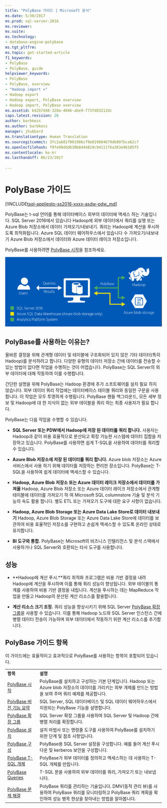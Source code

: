 ```yaml
---
title: "PolyBase 가이드 | Microsoft 문서"
ms.date: 5/30/2017
ms.prod: sql-server-2016
ms.reviewer: 
ms.suite: 
ms.technology:
- database-engine-polybase
ms.tgt_pltfrm: 
ms.topic: get-started-article
f1_keywords:
- PolyBase
- PolyBase, guide
helpviewer_keywords:
- PolyBase
- PolyBase, overview
- "Hadoop import ×"
- Hadoop export
- Hadoop export, PolyBase overview
- Hadoop import, PolyBase overview
ms.assetid: b42b7d48-328a-4046-abe9-f73fd83212dc
caps.latest.revision: 26
author: barbkess
ms.author: barbkess
manager: jhubbard
ms.translationtype: Human Translation
ms.sourcegitcommit: 3fc2a681f001906cf9e819084679db097bca62c7
ms.openlocfilehash: f9fe99ddd630b8444819c94111f6a363e96105f5
ms.contentlocale: ko-kr
ms.lasthandoff: 06/23/2017

---
```

# <a name="polybase-guide"></a>PolyBase 가이드
[!INCLUDE[tsql-appliesto-ss2016-xxxx-asdw-pdw_md](../../includes/tsql-appliesto-ss2016-xxxx-asdw-pdw-md.md)]

  PolyBase는 t-sql 언어를 통해 데이터베이스 외부의 데이터에 액세스 하는 기술입니다.  SQL Server 2016에서 있습니다 Hadoop에 외부 데이터에서 쿼리를 실행 또는 Azure Blob 저장소에서 데이터 가져오기/내보내기. 쿼리는 Hadoop에 계산을 푸시하도록 최적화됩니다. Azure SQL 데이터 웨어하우스에서 있습니다 수 가져오기/내보내기 Azure Blob 저장소에서 데이터와 Azure 데이터 레이크 저장소입니다.
  
  
 PolyBase를 사용하려면 [PolyBase 시작](../../relational-databases/polybase/get-started-with-polybase.md)을 참조하세요.  
  
 ![PolyBase 논리](../../relational-databases/polybase/media/polybase-logical.png "PolyBase logical")  
  
## <a name="why-use-polybase"></a>PolyBase를 사용하는 이유는?  
올바른 결정을 위해 관계형 데이터 및 테이블에 구조화되어 있지 않은 기타 데이터(특히 Hadoop)를 분석하려고 합니다. 다양한 유형의 데이터 저장소 간에 데이터를 전송할 수 있는 방법이 없다면 작업을 수행하는 것이 어렵습니다. PolyBase는 SQL Server의 외부 데이터에 대해 작동하여 이를 수행합니다.  
  
간단한 설명을 위해 PolyBase는 Hadoop 환경에 추가 소프트웨어를 설치 필요 하지 않습니다. 외부 데이터 쿼리 작업에는 데이터베이스 테이블 쿼리와 동일한 구문을 사용합니다. 이 작업은 모두 투명하게 수행됩니다. PolyBase 핸들 백그라운드, 모든 세부 정보 및 Hadoop에 대 한 지식이 없는 외부 테이블을 쿼리 하는 최종 사용자가 필요 합니다. 
  
 PolyBase는 다음 작업을 수행할 수 있습니다.  
  
-   **SQL Server 또는 PDW에서 Hadoop에 저장 된 데이터를 쿼리 합니다.** 사용자는 Hadoop과 같이 비용 효율적으로 분산되고 확장 가능한 시스템에 데이터 집합을 저장하고 있습니다. PolyBase를 사용하면 쉽게 T-SQL을 사용하여 데이터를 쿼리할 수 있습니다.  
  
-   **Azure Blob 저장소에 저장 된 데이터를 쿼리 합니다.** Azure blob 저장소는 Azure 서비스에서 사용 하기 위해 데이터를 저장하는 편리한 장소입니다.  PolyBase는 T-SQL을 사용하여 쉽게 데이터에 액세스할 수 있습니다.  
  
-   **Hadoop, Azure Blob 저장소 또는 Azure 데이터 레이크 저장소에서 데이터를 가져올** Hadoop, Azure Blob 저장소 또는 Azure 데이터 레이크 저장소에서 관계형 테이블에 데이터를 가져오기 하 여 Microsoft SQL columnstore 기술 및 분석 기능의 속도 활용 합니다. 별도 ETL 또는 가져오기 도구에 대한 요구 사항이 없습니다.  

-   **Hadoop, Azure Blob Storage 또는 Azure Data Lake Store로 데이터 내보내기** Hadoop, Azure Blob Storage 또는 Azure Data Lake Store에 데이터를 보관하여 비용 효율적인 저장소를 구현하고 손쉽게 액세스할 수 있도록 온라인 상태로 유지합니다.  
  
-   **BI 도구와 통합.** PolyBase는 Microsoft의 비즈니스 인텔리전스 및 분석 스택에서 사용하거나 SQL Server와 호환되는 타사 도구를 사용합니다.  
  
## <a name="performance"></a>성능  
  
-   **Hadoop에 계산 푸시.**쿼리 최적화 프로그램은 비용 기반 결정을 내려 Hadoop에 계산을 푸시하며 이를 통해 쿼리 성능이 향상됩니다.  외부 테이블의 통계를 사용하여 비용 기반 결정을 내립니다.   계산을 푸시하는 데는 MapReduce 작업을 만들고 Hadoop의 분산된 계산 리소스를 활용합니다.  
  
-   **계산 리소스 크기 조정.** 쿼리 성능을 향상시키기 위해 SQL Server [PolyBase 확장 그룹](../../relational-databases/polybase/polybase-scale-out-groups.md)을 사용할 수 있습니다. 이를 통해 Hadoop 노드와 SQL Server 인스턴스 간에 병렬 데이터 전송이 가능하며 외부 데이터에서 작동하기 위한 계산 리소스를 추가합니다.  
  
## <a name="polybase-guide-topics"></a>PolyBase 가이드 항목  
 이 가이드에는 효율적이고 효과적으로 PolyBase를 사용하는 항목이 포함되어 있습니다.  
  
|||  
|-|-|  
|**항목**|**설명**|  
|[PolyBase 시작](../../relational-databases/polybase/get-started-with-polybase.md)|PolyBase를 설치하고 구성하는 기본 단계입니다. Hadoop 또는 Azure blob 저장소의 데이터를 가리키는 외부 개체를 만드는 방법을 보여 주며 쿼리 예제를 제공합니다.|  
|[PolyBase 버전 기능 요약](../../relational-databases/polybase/polybase-versioned-feature-summary.md)|SQL Server, SQL 데이터베이스 및 SQL 데이터 웨어하우스에서 지원되는 PolyBase 기능을 설명합니다.|  
|[PolyBase 확장 그룹](../../relational-databases/polybase/polybase-scale-out-groups.md)|SQL Server 확장 그룹을 사용하여 SQL Server 및 Hadoop 간에 병렬 처리를 확장합니다.|  
|[PolyBase 설치](../../relational-databases/polybase/polybase-installation.md)|설치 마법사 또는 명령줄 도구를 사용하여 PolyBase를 설치하기 위한 단계 및 참조 사항입니다.|  
|[PolyBase 구성](../../relational-databases/polybase/polybase-configuration.md)|PolyBase용 SQL Server 설정을 구성합니다.  예를 들어 계산 푸시다운 및 kerberos 보안을 구성합니다.|  
|[PolyBase T-SQL 개체](../../relational-databases/polybase/polybase-t-sql-objects.md)|PolyBase가 외부 데이터를 정의하고 액세스하는 데 사용하는 T-SQL 개체를 만듭니다.|  
|[PolyBase Queries](../../relational-databases/polybase/polybase-queries.md)|T-SQL 문을 사용하여 외부 데이터를 쿼리, 가져오기 또는 내보냅니다.|  
|[PolyBase 문제 해결](../../relational-databases/polybase/polybase-troubleshooting.md)|PolyBase 쿼리를 관리하는 기술입니다. DMV(동적 관리 뷰)를 사용하여 PolyBase 쿼리를 모니터링하고 PolyBase 쿼리 계획을 확인하여 성능 병목 현상을 찾아내는 방법을 알아봅니다.|  
  
  


